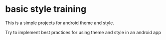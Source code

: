 # basic style training
This is a simple projects for android theme and style.

Try to implement best practices for using theme and style in an android app
